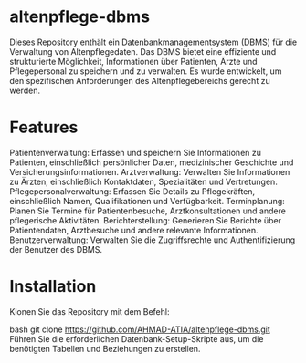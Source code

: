 # altenpflege-dbms
Dieses Repository enthält ein Datenbankmanagementsystem (DBMS) für die Verwaltung von Altenpflegedaten. Das DBMS bietet eine effiziente und strukturierte Möglichkeit, Informationen über Patienten, Ärzte und Pflegepersonal zu speichern und zu verwalten. Es wurde entwickelt, um den spezifischen Anforderungen des Altenpflegebereichs gerecht zu werden.

# Features
Patientenverwaltung: Erfassen und speichern Sie Informationen zu Patienten, einschließlich persönlicher Daten, medizinischer Geschichte und Versicherungsinformationen.
Arztverwaltung: Verwalten Sie Informationen zu Ärzten, einschließlich Kontaktdaten, Spezialitäten und Vertretungen.
Pflegepersonalverwaltung: Erfassen Sie Details zu Pflegekräften, einschließlich Namen, Qualifikationen und Verfügbarkeit.
Terminplanung: Planen Sie Termine für Patientenbesuche, Arztkonsultationen und andere pflegerische Aktivitäten.
Berichterstellung: Generieren Sie Berichte über Patientendaten, Arztbesuche und andere relevante Informationen.
Benutzerverwaltung: Verwalten Sie die Zugriffsrechte und Authentifizierung der Benutzer des DBMS.
# Installation
Klonen Sie das Repository mit dem Befehl:

bash
git clone https://github.com/AHMAD-ATIA/altenpflege-dbms.git
Führen Sie die erforderlichen Datenbank-Setup-Skripte aus, um die benötigten Tabellen und Beziehungen zu erstellen.
